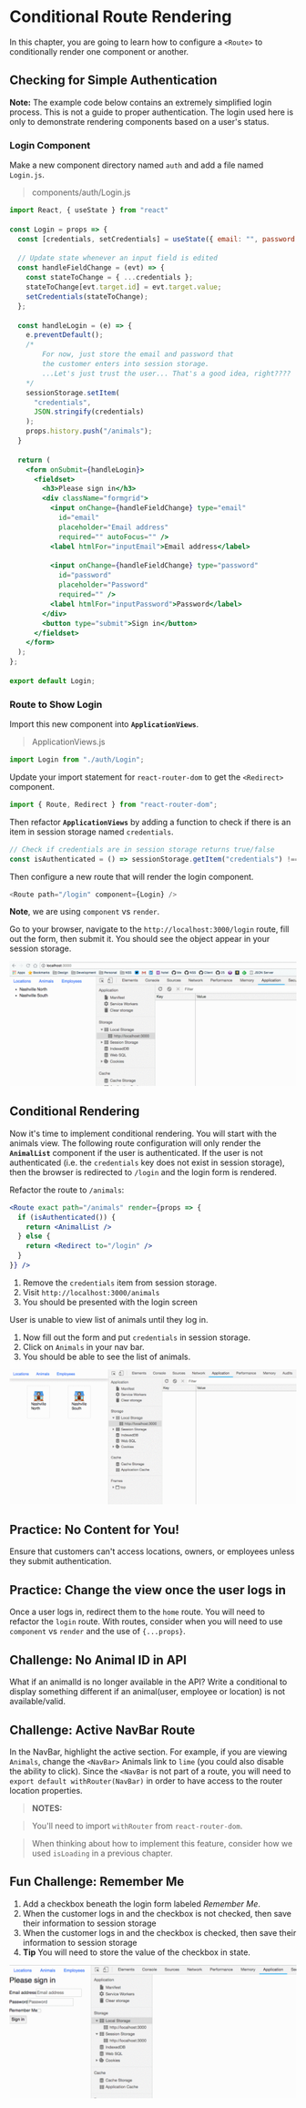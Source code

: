 # Conditional Route Rendering

In this chapter, you are going to learn how to configure a `<Route>` to conditionally render one component or another.

## Checking for Simple Authentication

**Note:** The example code below contains an extremely simplified login process. This is not a guide to proper authentication. The login used here is only to demonstrate rendering components based on a user's status.

### Login Component

Make a new component directory named `auth` and add a file named `Login.js`.

> components/auth/Login.js

```jsx
import React, { useState } from "react"

const Login = props => {
  const [credentials, setCredentials] = useState({ email: "", password: "" });

  // Update state whenever an input field is edited
  const handleFieldChange = (evt) => {
    const stateToChange = { ...credentials };
    stateToChange[evt.target.id] = evt.target.value;
    setCredentials(stateToChange);
  };

  const handleLogin = (e) => {
    e.preventDefault();
    /*
        For now, just store the email and password that
        the customer enters into session storage.
        ...Let's just trust the user... That's a good idea, right????
    */
    sessionStorage.setItem(
      "credentials",
      JSON.stringify(credentials)
    );
    props.history.push("/animals");
  }

  return (
    <form onSubmit={handleLogin}>
      <fieldset>
        <h3>Please sign in</h3>
        <div className="formgrid">
          <input onChange={handleFieldChange} type="email"
            id="email"
            placeholder="Email address"
            required="" autoFocus="" />
          <label htmlFor="inputEmail">Email address</label>

          <input onChange={handleFieldChange} type="password"
            id="password"
            placeholder="Password"
            required="" />
          <label htmlFor="inputPassword">Password</label>
        </div>
        <button type="submit">Sign in</button>
      </fieldset>
    </form>
  );
};

export default Login;
```

### Route to Show Login

Import this new component into **`ApplicationViews`**.

> ApplicationViews.js

```js
import Login from "./auth/Login";
```

Update your import statement for `react-router-dom` to get the `<Redirect>` component.

```js
import { Route, Redirect } from "react-router-dom";
```

Then refactor **`ApplicationViews`** by adding a function to check if there is an item in session storage named `credentials`.

```js
// Check if credentials are in session storage returns true/false
const isAuthenticated = () => sessionStorage.getItem("credentials") !== null;
```

Then configure a new route that will render the login component.

```js
<Route path="/login" component={Login} />
```

**Note**, we are using `component` vs `render`.

Go to your browser, navigate to the `http://localhost:3000/login` route, fill out the form, then submit it. You should see the object appear in your session storage.

![simple login](./images/alRdBjtuxG.gif)

## Conditional Rendering

Now it's time to implement conditional rendering. You will start with the animals view. The following route configuration will only render the **`AnimalList`** component if the user is authenticated. If the user is not authenticated (i.e. the `credentials` key does not exist in session storage), then the browser is redirected to `/login` and the login form is rendered.

Refactor the route to `/animals`:

```jsx
<Route exact path="/animals" render={props => {
  if (isAuthenticated()) {
    return <AnimalList />
  } else {
    return <Redirect to="/login" />
  }
}} />
```

1. Remove the `credentials` item from session storage.
1. Visit `http://localhost:3000/animals`
1. You should be presented with the login screen

User is unable to view list of animals until they log in.

1. Now fill out the form and put `credentials` in session storage.
1. Click on `Animals` in your nav bar.
1. You should be able to see the list of animals.

![working conditional routing](./images/kfst2FfzcO.gif)

## Practice: No Content for You!

Ensure that customers can't access locations, owners, or employees unless they submit authentication.

## Practice: Change the view once the user logs in

Once a user logs in, redirect them to the `home` route. You will need to refactor the `login` route. With routes, consider when you will need to use `component` vs `render` and the use of `{...props}`.

## Challenge: No Animal ID in API

What if an animalId is no longer available in the API? Write a conditional to display something different if an animal(user, employee or location) is not available/valid.

## Challenge: Active NavBar Route

In the NavBar, highlight the active section. For example, if you are viewing `Animals`, change the `<NavBar>` Animals link to `lime` (you could also disable the ability to click). Since the `<NavBar` is not part of a route, you will need to `export default withRouter(NavBar)` in order to have access to the router location properties.

> **NOTES:**

> You'll need to import `withRouter` from `react-router-dom`.

> When thinking about how to implement this feature, consider how we used `isLoading` in a previous chapter.

## Fun Challenge: Remember Me

1. Add a checkbox beneath the login form labeled _Remember Me_.
2. When the customer logs in and the checkbox is not checked, then save their information to session storage
3. When the customer logs in and the checkbox is checked, then save their information to session storage
4. **Tip** You will need to store the value of the checkbox in state.

![session versus local](./images/WwftJ1Ds2R.gif)
